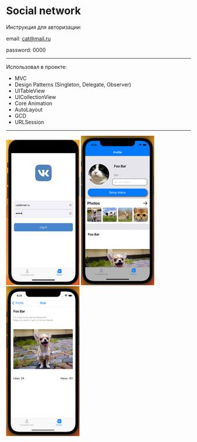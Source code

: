 # Social network

Инструкция для авторизации:

 email: cat@mail.ru
 
 password: 0000
 
 ---
 Использовал в проекте:

* MVC
* Design Patterns (Singleton, Delegate, Observer)
* UITableView
* UICollectionView
* Core Animation
* AutoLayout
* GCD
* URLSession

---
![Image alt](https://github.com/AlexKolch/Social_Network/blob/main/2.jpg)
![Image alt](https://github.com/AlexKolch/Social_Network/blob/main/3.jpg)
![Image alt](https://github.com/AlexKolch/Social_Network/blob/main/4.jpg)
